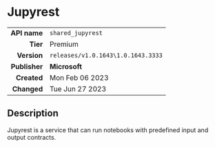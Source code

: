 # Jupyrest
| | |
|-:|-|
|**API name**|`shared_jupyrest`|
|**Tier**|Premium|
|**Version**|`releases/v1.0.1643\1.0.1643.3333`|
|**Publisher**|**Microsoft**|
|**Created**|Mon Feb 06 2023|
|**Changed**|Tue Jun 27 2023|

## Description
Jupyrest is a service that can run notebooks with predefined input and output contracts.
